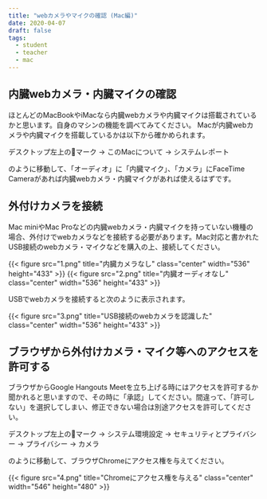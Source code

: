```yaml
---
title: "webカメラやマイクの確認 (Mac編)"
date: 2020-04-07
draft: false
tags: 
  - student
  - teacher
  - mac
---
```


## 内臓webカメラ・内臓マイクの確認
ほとんどのMacBookやiMacなら内臓webカメラや内臓マイクは搭載されているかと思います。自身のマシンの機能を調べてみてください。
Macが内臓webカメラや内臓マイクを搭載しているかは以下から確かめられます。

デスクトップ左上のマーク → このMacについて → システムレポート

のように移動して、「オーディオ」に「内臓マイク」、「カメラ」にFaceTime Cameraがあれば内臓webカメラ・内臓マイクがあれば使えるはずです。




## 外付けカメラを接続
Mac miniやMac Proなどの内臓webカメラ・内臓マイクを持っていない機種の場合、外付けでwebカメラなどを接続する必要があります。Mac対応と書かれたUSB接続のwebカメラ・マイクなどを購入の上、接続してください。

{{< figure src="1.png" title="内臓カメラなし" class="center" width="536" height="433" >}}
{{< figure src="2.png" title="内臓オーディオなし" class="center" width="536" height="433" >}}

USBでwebカメラを接続すると次のように表示されます。

{{< figure src="3.png" title="USB接続のwebカメラを認識した" class="center" width="536" height="433" >}}



## ブラウザから外付けカメラ・マイク等へのアクセスを許可する
ブラウザからGoogle Hangouts Meetを立ち上げる時にはアクセスを許可するか聞かれると思いますので、その時に「承認」してください。間違って、「許可しない」を選択してしまい、修正できない場合は別途アクセスを許可してください。

デスクトップ左上のマーク → システム環境設定 → セキュリティとプライバシー → プライバシー → カメラ

のように移動して、ブラウザChromeにアクセス権を与えてください。

{{< figure src="4.png" title="Chromeにアクセス権を与える" class="center" width="546" height="480" >}}

